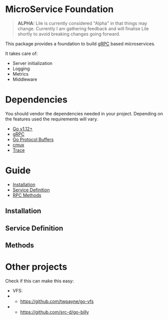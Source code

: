 MicroService Foundation
=======================

> **ALPHA:** Lile is currently considered "Alpha" in that things may change. Currently I am gathering feedback and will finalise Lile shortly to avoid breaking changes going forward.

This package provides a foundation to build [gRPC](google.golang.org/grpc) based microservices.

It takes care of:

- Server initialization
- Logging
- Metrics
- Middleware

# Dependencies

You should vendor the dependencies needed in your project. Depending on the features used the
requirements will vary.

- [Go v1.12+](https://golang.org/dl)
- [gRPC](google.golang.org/grpc)
- [Go Protocol Buffers](github.com/golang/protobuf)
- [cmux](github.com/cockroachdb/cmux)
- [Trace](golang.org/x/net/trace)

# Guide

- [Installation](#installation)
- [Service Definition](#service-definition)
- [RPC Methods](#rpc-methods)

## Installation

## Service Definition

## Methods

# Other projects

Check if this can make this easy:

- VFS: 
-  - https://github.com/twpayne/go-vfs
-  - https://github.com/src-d/go-billy


